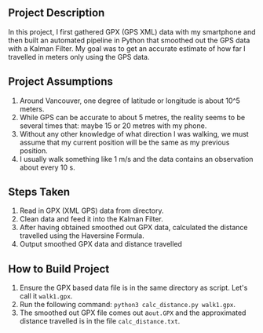 ## Project Description

In this project, I first gathered GPX (GPS XML) data with my smartphone and then built an automated pipeline in Python that smoothed out the GPS data with a Kalman Filter. My goal was to get an accurate estimate of how far I travelled in meters only using the GPS data.

## Project Assumptions

1) Around Vancouver, one degree of latitude or longitude is about 10^5 meters. 
2) While GPS can be accurate to about 5 metres, the reality seems to be several times that: maybe 15 or 20 metres with my phone.
3) Without any other knowledge of what direction I was walking, we must assume that my current position will be the same as my previous position.
4) I usually walk something like 1 m/s and the data contains an observation about every 10 s.

## Steps Taken

1) Read in GPX (XML GPS) data from directory.
2) Clean data and feed it into the Kalman Filter.
3) After having obtained smoothed out GPX data, calculated the distance travelled using the Haversine Formula.
4) Output smoothed GPX data and distance travelled

## How to Build Project

1) Ensure the GPX based data file is in the same directory as script. Let's call it `walk1.gpx`.
2) Run the following command: `python3 calc_distance.py walk1.gpx`.
3) The smoothed out GPX file comes out a`out.GPX` and the approximated distance travelled is in the file `calc_distance.txt`.

